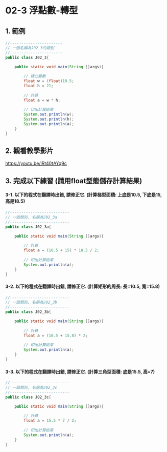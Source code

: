 # 02-3 浮點數-轉型

## 1. 範例
``` java
//-----------------------
// 一個名稱為J02_3的類別
//-----------------------
public class J02_3{

    public static void main(String []args){
        
        // 建立變數
        float w = (float)10.5;
        float h = 21;               
 
        // 計算
        float a = w * h;
        
        // 印出計算結果
        System.out.println(w);
        System.out.println(h);
        System.out.println(a);
    }
}
``` 

## 2. 觀看教學影片
https://youtu.be/lRt40tAYq9c


## 3. 完成以下練習 (請用float型態儲存計算結果)

#### 3-1. 以下的程式在翻譯時出錯, 請修正它. (計算梯型面積: 上底是10.5, 下底是15, 高是18.5)
``` java
//--------------------------
// 一個類別, 名稱為J02_3a
//--------------------------
public class J02_3a{

    public static void main(String []args){
        
        // 計算
        float a = (10.5 + 15) * 18.5 / 2;
       
        // 印出計算結果
        System.out.println(a);
    }
}
``` 

#### 3-2. 以下的程式在翻譯時出錯, 請修正它. (計算矩形的周長: 長=10.5, 寬=15.8)
``` java
//--------------------------
// 一個類別, 名稱為J02_3b
//--------------------------
public class J02_3b{

    public static void main(String []args){
        
        // 計算
        float a = (10.5 + 15.8) * 2;
       
        // 印出計算結果
        System.out.println(a);
    }
}
``` 

#### 3-3. 以下的程式在翻譯時出錯, 請修正它. (計算三角型面積: 底是15.5, 高=7) 
``` java
//--------------------------
// 一個類別, 名稱為J02_3c
//--------------------------
public class J02_3c{

    public static void main(String []args){
        
        // 計算
        float a = 15.5 * 7 / 2;
       
        // 印出計算結果
        System.out.println(a);
    }
}
``` 
